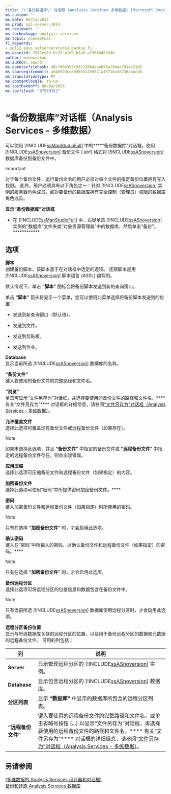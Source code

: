 ```yaml
---
title: "\"备份数据库\" 对话框 (Analysis Services 多维数据) |Microsoft Docs"
ms.custom: ''
ms.date: 06/13/2017
ms.prod: sql-server-2014
ms.reviewer: ''
ms.technology: analysis-services
ms.topic: conceptual
f1_keywords:
- sql12.asvs.sqlserverstudio.Backup.f1
ms.assetid: 7811ce7d-6c37-4189-bfa6-ef36fb4932db
author: minewiskan
ms.author: owend
ms.openlocfilehash: 48cf094353c53213864dae656af94ae791442105
ms.sourcegitcommit: ad4d92dce894592a259721a1571b1d8736abacdb
ms.translationtype: MT
ms.contentlocale: zh-CN
ms.lasthandoff: 08/04/2020
ms.locfileid: "87579352"
---
```

# <a name="backup-database-dialog-box-analysis-services---multidimensional-data"></a>“备份数据库”对话框（Analysis Services - 多维数据）
  可以使用 [!INCLUDE[ssManStudioFull](../includes/ssmanstudiofull-md.md)] 中的****“备份数据库”对话框，使用 [!INCLUDE[ssASnoversion](../includes/ssasnoversion-md.md)] 备份文件 (.abf) 格式将 [!INCLUDE[ssASnoversion](../includes/ssasnoversion-md.md)] 数据库备份到备份文件中。  
  
> [!IMPORTANT]  
>  对于每个备份文件，运行备份命令的用户必须对每个文件的指定备份位置拥有写入权限。 此外，用户必须具有以下角色之一：针对 [!INCLUDE[ssASnoversion](../includes/ssasnoversion-md.md)] 实例的服务器角色成员，或对要备份的数据库拥有完全控制（管理员）权限的数据库角色成员。  
  
 **显示“备份数据库”对话框**  
  
-   在 [!INCLUDE[ssManStudioFull](../includes/ssmanstudiofull-md.md)] 中，右键单击 [!INCLUDE[ssASnoversion](../includes/ssasnoversion-md.md)] 实例的“数据库”文件夹或“对象资源管理器”中的数据库，然后单击“备份”。************  
  
## <a name="options"></a>选项  
 **脚本**  
 创建备份脚本，该脚本基于在对话框中选定的选项。 还原脚本是用 [!INCLUDE[ssASnoversion](../includes/ssasnoversion-md.md)] 脚本语言 (ASSL) 编写的。  
  
 默认情况下，单击 **“脚本”** 图标会将备份脚本发送到新的查询窗口。  
  
 单击 **“脚本”** 箭头将显示一个菜单，您可以使用此菜单选择将备份脚本发送到的位置：  
  
-   发送到新查询窗口（默认值）。  
  
-   发送到文件。  
  
-   发送到剪贴板。  
  
-   发送到作业。  
  
 **Database**  
 显示当前所选 [!INCLUDE[ssASnoversion](../includes/ssasnoversion-md.md)] 数据库的名称。  
  
 **“备份文件”**  
 键入要使用的备份文件的完整路径和文件名。  
  
 **“浏览”**  
 单击可显示“文件另存为”对话框，并选择要使用的备份文件的路径和文件名。**** 有关“文件另存为”**** 对话框的详细信息，请参阅[“文件另存为”对话框（Analysis Services - 多维数据）](save-file-as-dialog-box-analysis-services-multidimensional-data.md)。  
  
 **允许覆盖文件**  
 选择此选项可覆盖现有备份文件或远程备份文件（如果存在）。  
  
> [!NOTE]  
>   如果未选择此选项，并且 **“备份文件”** 中指定的备份文件或 **“远程备份文件”** 中指定的远程备份文件存在，则会出现错误。  
  
 **应用压缩**  
 选择此选项可压缩备份文件和远程备份文件（如果指定）的内容。  
  
 **加密备份文件**  
 选择此选项可使用“密码”中所提供密码加密备份文件。****  
  
 **密码**  
 键入加密备份文件和远程备份文件（如果指定）时所使用的密码。  
  
> [!NOTE]  
>   只有在选择 **“加密备份文件”** 时，才会启用此选项。  
  
 **确认密码**  
 键入在“密码”中所输入的密码，以确认备份文件和远程备份文件（如果指定）的密码。****  
  
> [!NOTE]  
>   只有在选择 **“加密备份文件”** 时，才会启用此选项。  
  
 **备份远程分区**  
 选择此选项可将远程分区的位置信息和数据包含在备份文件中。  
  
> [!NOTE]  
>  只有当前所选 [!INCLUDE[ssASnoversion](../includes/ssasnoversion-md.md)] 数据库使用远程分区时，才会启用此选项。  
  
 **远程分区备份位置**  
 显示与所选数据库关联的远程分区的位置，以及用于备份远程分区的数据和元数据的远程备份文件。 可用的列包括：  
  
|列|说明|  
|------------|-----------------|  
|**Server**|显示管理远程分区的 [!INCLUDE[ssASnoversion](../includes/ssasnoversion-md.md)] 实例。|  
|**Database**|显示包含远程分区的 [!INCLUDE[ssASnoversion](../includes/ssasnoversion-md.md)] 数据库。|  
|**分区列表**|显示 **“数据库”** 中显示的数据库所包含的远程分区列表。|  
|**“远程备份文件”**|键入要使用的远程备份文件的完整路径和文件名，或单击省略号按钮 (**...**) 以显示“文件另存为”对话框，再选择要使用的远程备份文件的路径和文件名。**** 有关“文件另存为”**** 对话框的详细信息，请参阅[“文件另存为”对话框（Analysis Services - 多维数据）](save-file-as-dialog-box-analysis-services-multidimensional-data.md)。|  
  
## <a name="see-also"></a>另请参阅  
 [&#40;多维数据的 Analysis Services 设计器和对话框&#41;](analysis-services-designers-and-dialog-boxes-multidimensional-data.md)   
 [备份和还原 Analysis Services 数据库](multidimensional-models/backup-and-restore-of-analysis-services-databases.md)  
  
  
